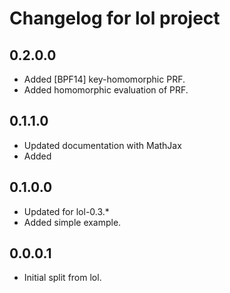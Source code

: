 Changelog for lol project
================================

0.2.0.0
----
 * Added [BPF14] key-homomorphic PRF.
 * Added homomorphic evaluation of PRF.

0.1.1.0
----
 * Updated documentation with MathJax
 * Added

0.1.0.0
-----
 * Updated for lol-0.3.*
 * Added simple example.

0.0.0.1
-----
 * Initial split from lol.